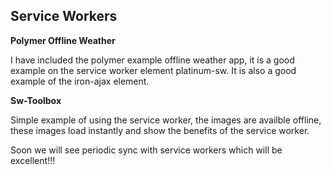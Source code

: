 ## Service Workers

**Polymer Offline Weather**

I have included the polymer example offline weather app, it is a good example on the service worker element platinum-sw.
It is also a good example of the iron-ajax element.

**Sw-Toolbox**

Simple example of using the service worker, the images are availble offline, these images load instantly and show the benefits of the service worker.

Soon we will see periodic sync with service workers which will be excellent!!!